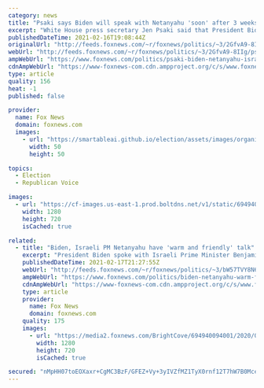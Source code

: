 ```yaml
---
category: news
title: "Psaki says Biden will speak with Netanyahu 'soon' after 3 weeks without a call: 'Israel is an important ally'"
excerpt: "White House press secretary Jen Psaki said that President Biden would call Prime Minister Benjamin Netanyahu \"soon,\" downplaying concerns that the new administration could be shutting out the Israeli leader."
publishedDateTime: 2021-02-16T19:08:44Z
originalUrl: "http://feeds.foxnews.com/~r/foxnews/politics/~3/2GfvA9-8IIg/psaki-biden-netanyahu-israel-important-ally"
webUrl: "http://feeds.foxnews.com/~r/foxnews/politics/~3/2GfvA9-8IIg/psaki-biden-netanyahu-israel-important-ally"
ampWebUrl: "https://www.foxnews.com/politics/psaki-biden-netanyahu-israel-important-ally.amp"
cdnAmpWebUrl: "https://www-foxnews-com.cdn.ampproject.org/c/s/www.foxnews.com/politics/psaki-biden-netanyahu-israel-important-ally.amp"
type: article
quality: 156
heat: -1
published: false

provider:
  name: Fox News
  domain: foxnews.com
  images:
    - url: "https://smartableai.github.io/election/assets/images/organizations/foxnews.com-50x50.jpg"
      width: 50
      height: 50

topics:
  - Election
  - Republican Voice

images:
  - url: "https://cf-images.us-east-1.prod.boltdns.net/v1/static/694940094001/865a7a89-b4d6-4544-8fc0-e0d93c319a99/916e2299-ddd4-4ae5-aa75-857b625092cd/1280x720/match/image.jpg"
    width: 1280
    height: 720
    isCached: true

related:
  - title: "Biden, Israeli PM Netanyahu have 'warm and friendly' talk"
    excerpt: "President Biden spoke with Israeli Prime Minister Benjamin Netanyahu on Wednesday, Netanyahu’s office confirmed to Fox News."
    publishedDateTime: 2021-02-17T21:27:55Z
    webUrl: "http://feeds.foxnews.com/~r/foxnews/politics/~3/bW57TVY8N6k/biden-netanyahu-warm-friendly-talk"
    ampWebUrl: "https://www.foxnews.com/politics/biden-netanyahu-warm-friendly-talk.amp"
    cdnAmpWebUrl: "https://www-foxnews-com.cdn.ampproject.org/c/s/www.foxnews.com/politics/biden-netanyahu-warm-friendly-talk.amp"
    type: article
    provider:
      name: Fox News
      domain: foxnews.com
    quality: 175
    images:
      - url: "https://media2.foxnews.com/BrightCove/694940094001/2020/01/29/694940094001_6127716685001_6127717881001-vs.jpg"
        width: 1280
        height: 720
        isCached: true

secured: "nMpHH07toEOXaxr+CgMC3BzF/GFEZ+Vy+3yIVZfMZ1TyX0rnf12T7hW7B0Mce//5MDZ1c3uumkbx0i7R0p1A0JCu9buPthiBNGujLf4j2Gl2sBSWjndoQoeEbsHgPCyrFC+vQMdcgY0Rl5nlSPgC57BUwzHVBYx7BIRI536bfUY0DS0HIirLcPJOiVPAflLIUHX5FMhQANbgteonMRTckuPD3Esky8qUkXcQL7yvQDBCAJdsz4W3vaJBmMOmCrL/VJyFm//JwNmY1gfpScvG1ruNju3voJb0CTdXF0RVfmvoguZwHn8eAHAP3/YokS21ZLUxp6XpvXf0mZSWOkXgfEdFerRjjY0jsw3zA/PxrK8=;zl6hd+fpzacm02o+omg96A=="
---
```


